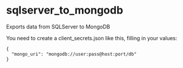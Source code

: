 sqlserver_to_mongodb
====================

Exports data from SQLServer to MongoDB

You need to create a client_secrets.json like this, filling in your values:

    {
      "mongo_uri": "mongodb://user:pass@host:port/db"
    }


